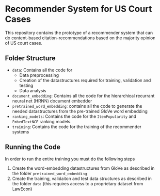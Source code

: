 # Recommender System for US Court Cases

This repository contains the prototype of a recommender system that can do
content-based citation-recommendations based on the majority opinion of
US court cases.

## Folder Structure

- `data`: Contains  all the code for 
  - Data preprocessing
  - Creation of the datastructures required for training, validation and testing
  - Data analysis
- `document_embedding`: Contains all the code for the hierarchical recurrant neural net (HRNN) document embedder
- `pretrained_word_embedding`: contains all the code to generate the needed
datastructures from the pre-trained GloVe word embedding
- `ranking_models`: Contains the code for the `ItemPopularity` and 
`EmbedTextNCF` ranking models
- `training`: Contains the code for the training of the recommender systems

## Running the Code

In order to run the entire training you must do the following steps

1) Create the word-embedding datastructures from GloVe as described in the
folder `pretrained_word_embedding`
2) Create the training, validaiton and test data structures as described in
the folder `data` (this requires access to a proprietary dataset from LawEcon)
